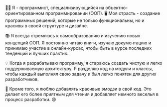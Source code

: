👨‍💻 Я - программист, специализирующийся на объектно-ориентированном программировании (ООП). 🖥️ Моя страсть - создание программных решений, которые не только функциональны, но и красивы в своей структуре и дизайне.

📚 Я всегда стремлюсь к самообразованию и изучению новых концепций ООП. Я постоянно читаю книги, изучаю документацию и принимаю участие в онлайн-курсах, чтобы быть в курсе последних тенденций и лучших практик.

💡 Когда я разрабатываю программу, я стараюсь создать чистую и легко поддерживаемую архитектуру. Я разделяю код на модули и классы, чтобы каждый выполнял свою задачу и был легко понятен для других разработчиков.

🌈 Кроме того, я люблю добавлять красивые эмодзи в свой код. Это делает его более приятным для чтения и добавляет немного веселья в процесс разработки. 😄

<!---
lilvarya/lilvarya is a ✨ special ✨ repository because its `README.md` (this file) appears on your GitHub profile.
You can click the Preview link to take a look at your changes.
--->
